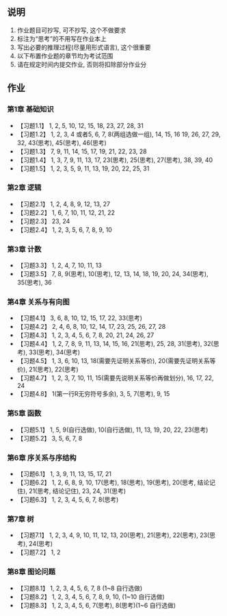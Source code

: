 ## 说明
1. 作业题目可抄写, 可不抄写, 这个不做要求
2. 标注为“思考”的不用写在作业本上
3. 写出必要的推理过程(尽量用形式语言), 这个很重要
4. 以下布置作业题的章节均为考试范围
5. 请在规定时间内提交作业, 否则将扣除部分作业分

## 作业
### 第1章 基础知识
* 【习题1.1】 1, 2, 5, 10, 12, 15, 18, 23, 27, 28, 31 
* 【习题1.2】 1, 2, 3, 4 或者5, 6, 7, 8(两组选做一组), 14, 15, 16 19, 26, 27, 29, 32, 43(思考), 45(思考), 46(思考) 
* 【习题1.3】 7, 9, 11, 14, 15, 17, 19, 21, 22, 23, 28 
* 【习题1.4】 1, 3, 7, 9, 11, 13, 17, 23(思考), 25(思考), 27(思考), 38, 39, 40  
* 【习题1.5】 1, 2, 3, 5, 9, 11, 13, 19, 20, 22, 25, 31 

### 第2章 逻辑
* 【习题2.1】 1, 2, 4, 8, 9, 12, 13, 27  
* 【习题2.2】 1, 6, 7, 10, 11, 12, 21, 22 
* 【习题2.3】 23, 24 
* 【习题2.4】 1, 2, 3, 5, 6, 7, 8, 9, 10 

### 第3章 计数
* 【习题3.3】 1, 2, 4, 7, 10, 11, 13 
* 【习题3.5】 7, 8, 9(思考), 10(思考), 12, 13, 14, 18, 19, 20, 24, 34(思考), 35(思考), 36 

### 第4章 关系与有向图
* 【习题4.1】 3, 6, 8, 10, 12, 15, 17, 22, 33(思考)
* 【习题4.2】 2, 4, 6, 8, 10, 12, 14, 17, 23, 25, 26, 27, 28
* 【习题4.3】 1, 2, 3, 4, 5, 6, 7, 8, 20, 21, 24, 26, 27
* 【习题4.4】 1, 2, 7, 8, 9, 11, 13, 14, 15, 16, 21(思考), 25, 28, 31(思考), 32(思考), 33(思考), 34(思考) 
* 【习题4.5】 1, 3, 6, 10, 13, 18(需要先证明关系等价), 20(需要先证明关系等价), 21(思考), 22(思考)
* 【习题4.7】 1, 2, 3, 7, 10, 11, 15(需要先说明关系等价再做划分), 16, 17, 22, 24
* 【习题4.8】 1(第一行R无穷符号多余), 3, 5, 7(思考), 9, 15 

### 第5章 函数
* 【习题5.1】 1, 5, 9(自行选做), 10(自行选做), 11, 13, 19, 20, 22, 23(思考)
* 【习题5.2】 3, 5, 6, 7, 8

### 第6章 序关系与序结构
* 【习题6.1】 1, 3, 9, 11, 13, 15, 17, 21 
* 【习题6.2】 1, 2, 6, 8, 9, 10, 17(思考), 18(思考), 19(思考), 20(思考, 结论记住), 21(思考, 结论记住), 23, 24, 31(思考)
* 【习题6.3】 1, 2, 3, 4, 5, 6, 7, 8(思考)

### 第7章 树
* 【习题7.1】 1, 2, 3, 4, 9, 10, 11, 12, 13, 20(思考), 21(思考), 22(思考), 23(思考), 24(思考)
* 【习题7.2】 1, 2

### 第8章 图论问题
* 【习题8.1】 1, 2, 3, 4, 5, 6, 7, 8 (1~8 自行选做)
* 【习题8.2】 1, 2, 3, 4, 5, 6, 7, 8, 9, 10, (1~10 自行选做) 
* 【习题8.3】 1, 2, 3, 4, 5, 6, 7(思考), 8(思考)(1~6 自行选做)









